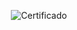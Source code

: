 <div align="center">

  ![Certificado](https://user-images.githubusercontent.com/86432393/185527272-98b6ba39-8f86-4e80-a446-193b53a9c8fa.png)

</div>